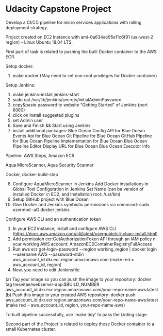 
# Udacity Capstone Project 

Develop a CI/CD pipeline for micro services applications with rolling deployment strategy. 

Project created on EC2 Instance with ami-0a634ae95e11c6f91 (us-west-2 region) - Linux Ubuntu 18.04 LTS.

First part of task is related to pushing the built Docker container to the AWS ECR.

Setup docker:
1. make docker
(May need to set non-root privileges for Docker container)

Setup Jenkins:
1. make jenkins-install jenkins-start
2. sudo cat /var/lib/jenkins/secrets/initialAdminPassword
3. copy&paste password to website "Getting Started" of Jenkins (port 8080)
4. click on Install suggested plugins
5. set Admin user
6. Save and Finish && Start using Jenkins
7. install additional packages: 
Blue Ocean
Config API for Blue Ocean
Events Api for Blue Ocean
Git Pipeline for Blue Ocean
GitHub Pipeline for Blue Ocean
Pipeline implementation for Blue Ocean
Blue Ocean Pipeline Editor
Display URL for Blue Ocean
Blue Ocean Executor Info

Pipeline: AWS Steps, Amazon ECR

Aqua MicroScanner, Aqua Security Scanner

Docker, docker-build-step

8. Configure AquaMicroScanner in Jenkins
Add Docker installations in Global Tool Configuration in Jenkins
	Set Name (can be version of installed Docker in EC2, and Installation root: /usr/bin)
9. Setup GitHub project with Blue Ocean
10. Give Docker and Jenkins symbiotic permissions via command: sudo usermod -aG docker jenkins

Configure AWS CLI and an authentication token 
1. In your EC2 instance, install and configure AWS CLI (https://docs.aws.amazon.com/cli/latest/userguide/cli-chap-install.html)
2. Add permission ecr:GetAuthorizationToken API through an IAM policy n your working AWS account: AmazonEC2ContainerRegistryFullAccess
3. Run aws ecr get-login-password --region working_region | docker login --username AWS --password-stdin aws_account_id.dkr.ecr.region.amazonaws.com
(make red = aws_account_id, region)
4. Now, you need to edit Jenkinsfile:

(a) Tag your image so you can push the image to your repository:
docker tag tresvitae/webserver-app:$BUILD_NUMBER aws_account_id.dkr.ecr.region.amazonaws.com/your-repo-name-aws:latest
(b) Push this image to your created AWS repository:
docker push aws_account_id.dkr.ecr.region.amazonaws.com/your-repo-name-aws:latest
(make red = aws_account_id, region, your-repo-name-aws)


To built pipeline successfully, use 'make tidy' to pass the Linting stage.


Second part of the Project is related to deploy these Docker container to a small Kubernetes cluster.
